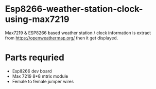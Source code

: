 # Esp8266-weather-station-clock-using-max7219
 Max7219 & ESP8266 based weather station / clock information is extract from https://openweathermap.org/ then it get displayed.
 # Parts requried
 * Esp8266 dev board
 * Max 7219 8*8 mtrix module 
 * Female to female jumper wires
